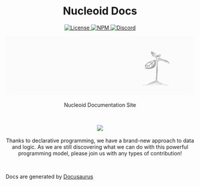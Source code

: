 <h1 align="center">Nucleoid Docs</h1>

<p align="center">
  <a href="https://www.apache.org/licenses/LICENSE-2.0">
    <img src="https://img.shields.io/badge/Apache-2.0-yellow?style=for-the-badge&logo=apache" alt="License" />
  </a>
  <a href="https://www.npmjs.com/package/@nucleoidai/react-event">
    <img src="https://img.shields.io/badge/NPM-red?style=for-the-badge&logo=npm" alt="NPM" />
  </a>
  <a href="https://discord.com/invite/eWXFCCuU5y">
    <img src="https://img.shields.io/badge/Discord-lightgrey?style=for-the-badge&logo=discord" alt="Discord" />
  </a>
</p>

[![Banner](.github/media/banner.png)](http://nucleoid.com/)

<p align="center">
  Nucleoid Documentation Site
</p>

<br/>

<p align="center"> 
  <img src="https://cdn.nucleoid.com/media/nobel.png"/>
</p>

<p align="center"> 
  Thanks to declarative programming, we have a brand-new approach to data and logic. As we are still discovering what we can do with this powerful programming model, please join us with any types of contribution!
</p>

<br/>

Docs are generated by [Docusaurus](https://github.com/facebook/docusaurus)
